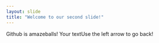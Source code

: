 ```yaml
---
layout: slide
title: "Welcome to our second slide!"
---
```

Github is amazeballs!
Your textUse the left arrow to go back!

